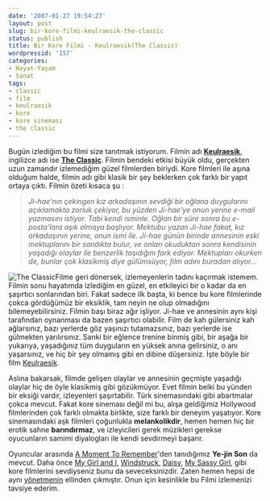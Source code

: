 ```yaml
---
date: '2007-01-27 19:54:27'
layout: post
slug: bir-kore-filmi-keulraesik-the-classic
status: publish
title: Bir Kore Filmi - Keulraesik(The Classic)
wordpressid: '157'
categories:
- Hayat-Yaşam
- Sanat
tags:
- classic
- film
- keulraesik
- kore
- kore sineması
- the classic
---
```


Bugün izlediğim bu filmi size tanıtmak istiyorum. Filmin adı [**Keulraesik**](http://www.imdb.com/title/tt0348568/), ingilizce adı ise [**The Classic**](http://www.imdb.com/title/tt0348568/). Filmin bendeki etkisi büyük oldu, gerçekten uzun zamandır izlemediğim güzel filmlerden biriydi. Kore filmleri ile aşına olduğum halde, filmin adı gibi klasik bir şey beklerken çok farklı bir yapıt ortaya çıktı. Filmin özeti kısaca şu :


> _Ji-hae'nın çekingen kız arkadaşının sevdiği bir oğlana  duygularını açıklamakta zorluk çekiyor, bu yüzden Ji-hae'ye onun yerine e-mail yazmasını istiyor. Tabi kendi isminle. Oğlan bir süre sonra bu e-posta'lara aşık olmaya başlıyor. Mektubu yazan Ji-hae fakat, kız arkadaşının yerine, onun ismi ile. Ji-hae günün birinde annesinin eski mektuplarını bir sandıkta bulur, ve onları okuduktan sonra  kendisinin yaşadığı olaylar ile benzerlik taşıdığını fark ediyor. Mektupları okurken de, bunlar çok klasikmiş diye gülümsüyor, film adını buradan alıyor..._


![The Classic](http://arsln.org/image/classic200.jpg)Filme geri dönersek, izlemeyenlerin tadını kaçırmak istemem. Filmin sonu hayatımda izlediğim en güzel, en etkileyici bir o kadar da en şaşırtıcı sonlarından biri. Fakat sadece ilk başta, ki bence bu kore filmlerinde çokca gördüğümüz bir eksiklik, tam neyin ne olup olmadığını bilemeyebilirsiniz. Filmin başı biraz ağır işliyor. Ji-hae ve annesinin aynı kişi tarafından oynanması da bazen şaşırtıcı olabilir. Film de kah gülersiniz kah ağlarsınız, bazı yerlerde göz yaşınızı tutamazsınız, bazı yerlerde ise gülmekten yarılırsınız. Sanki bir eğlence trenine binmiş gibi, bir aşağa bir yukarıya, yaşadığınız tüm duyguların en yüksek anına gelirsiniz, o anı yaşarsınız, ve hiç bir şey olmamış gibi en dibine düşersiniz. İşte böyle bir film [Keulraesik](http://www.imdb.com/title/tt0348568/).

Aslına bakarsak, filmde gelişen olaylar ve annesinin geçmişte yaşadığı olaylar hiç de öyle klasikmiş gibi gözükmüyor. Evet filmin belki bu yünden bir eksiği vardır, izleyenleri şaşırtabilir. Türk sinemasındaki gibi abartmalar çokca mevcut. Fakat kore sineması değil mi bu, alışa geldiğimiz Hollywood filmlerinden çok farklı olmakta birlikte, size farklı bir deneyim yaşatıyor. Kore sinemasındaki aşk filmleri çoğunlukla **melankolikdir**, hemen hemen hiç bir erotik sahne **barındırmaz**, ve izleyicileri gerek müzikleri gerekse oyucunların samimi diyalogları ile kendi sevdirmeyi başarır.

Oyuncular arasında [A Moment To Remember](http://www.imdb.com/title/tt0428870/)'den tanıdığımız **Ye-jin Son** da mevcut. Daha önce [My Girl and I](http://www.imdb.com/title/tt0488177/), [Windstruck](http://www.imdb.com/title/tt0409072/), [Daisy](http://www.imdb.com/title/tt0468704/), [My Sassy Girl](http://www.imdb.com/title/tt0293715/), gibi kore filmlerini sevdiyseniz bunu da seveceksinizdir. Zaten hemen hepsi de aynı [yönetmenin](http://www.imdb.com/name/nm1030706/) ellinden çıkmıştır. Onun için kesinlikle bu Filmi izlemenizi tavsiye ederim.
